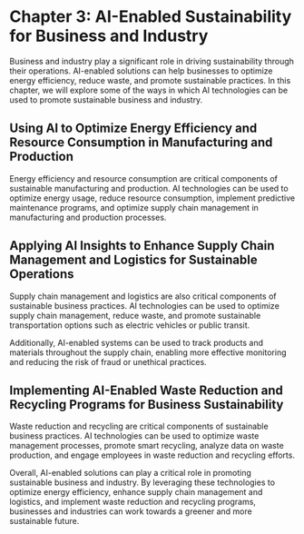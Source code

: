 Chapter 3: AI-Enabled Sustainability for Business and Industry
==============================================================

Business and industry play a significant role in driving sustainability through their operations. AI-enabled solutions can help businesses to optimize energy efficiency, reduce waste, and promote sustainable practices. In this chapter, we will explore some of the ways in which AI technologies can be used to promote sustainable business and industry.

Using AI to Optimize Energy Efficiency and Resource Consumption in Manufacturing and Production
-----------------------------------------------------------------------------------------------

Energy efficiency and resource consumption are critical components of sustainable manufacturing and production. AI technologies can be used to optimize energy usage, reduce resource consumption, implement predictive maintenance programs, and optimize supply chain management in manufacturing and production processes.

Applying AI Insights to Enhance Supply Chain Management and Logistics for Sustainable Operations
------------------------------------------------------------------------------------------------

Supply chain management and logistics are also critical components of sustainable business practices. AI technologies can be used to optimize supply chain management, reduce waste, and promote sustainable transportation options such as electric vehicles or public transit.

Additionally, AI-enabled systems can be used to track products and materials throughout the supply chain, enabling more effective monitoring and reducing the risk of fraud or unethical practices.

Implementing AI-Enabled Waste Reduction and Recycling Programs for Business Sustainability
------------------------------------------------------------------------------------------

Waste reduction and recycling are critical components of sustainable business practices. AI technologies can be used to optimize waste management processes, promote smart recycling, analyze data on waste production, and engage employees in waste reduction and recycling efforts.

Overall, AI-enabled solutions can play a critical role in promoting sustainable business and industry. By leveraging these technologies to optimize energy efficiency, enhance supply chain management and logistics, and implement waste reduction and recycling programs, businesses and industries can work towards a greener and more sustainable future.
